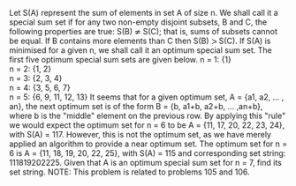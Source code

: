   Let S(A) represent the sum of elements in set A of size n. We shall call it a special sum set if for any two non-empty disjoint subsets, B and C, the following properties are true:    S(B) <img src='images/symbol_ne.gif' width='11' height='10' alt='&ne;' border='0' style='vertical-align:middle;' /> S(C); that is, sums of subsets cannot be equal.  If B contains more elements than C then S(B) <img src='images/symbol_gt.gif' width='10' height='10' alt='&gt;' border='0' style='vertical-align:middle;' /> S(C).    If S(A) is minimised for a given n, we shall call it an optimum special sum set. The first five optimum special sum sets are given below.  n = 1: {1}<br />  n = 2: {1, 2}<br />  n = 3: {2, 3, 4}<br />  n = 4: {3, 5, 6, 7}<br />  n = 5: {6, 9, 11, 12, 13}  It seems that for a given optimum set, A = {a1, a2, ... , an}, the next optimum set is of the form B = {b, a1+b, a2+b, ... ,an+b}, where b is the &quot;middle&quot; element on the previous row.  By applying this &quot;rule&quot; we would expect the optimum set for n = 6 to be A = {11, 17, 20, 22, 23, 24}, with S(A) = 117. However, this is not the optimum set, as we have merely applied an algorithm to provide a near optimum set. The optimum set for n = 6 is A = {11, 18, 19, 20, 22, 25}, with S(A) = 115 and corresponding set string: 111819202225.  Given that A is an optimum special sum set for n = 7, find its set string.  NOTE: This problem is related to problems 105 and 106.  
